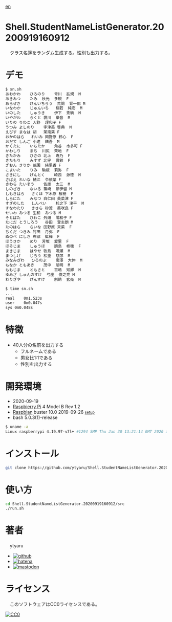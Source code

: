 [en](./README.md)

# Shell.StudentNameListGenerator.20200919160912

　クラス名簿をランダム生成する。性別も出力する。

# デモ

```sh
$ sn.sh
あおかわ	ひろのり	青川	拡規	M
あきみつ	たみ	秋光	多観	F
あらぜき	けんいちろう	荒関	腎一郎	M
いなわか	じゅんいち	稲若	純壱	M
いのした	しゅうき	伊下	秀騎	M
いやがわ	らくと	袰川	樂音	M
いりの	りわこ	入野	理和子	F
うつみ	よしのり	宇津美	啓典	M
えびす	まなは	胡	茉南葉	F
おかのはら	れいみ	岡野原	鈴心	F
おだて	しんご	小達	鎮吾	M
かくたに	いちたか	角谷	市多可	F
かわしり	まち	川尻	茉地	F
きたかみ	ひさの	北上	寿乃	F
きたもり	みすず	北守	實鈴	F
ぎおん	きりか	祇園	綺里香	F
こまいた	りみ	駒板	莉弥	F
さきにし	げんとく	崎西	源德	M
さばえ	れいな	鯖江	令依菜	F
さわら	たいぞう	佐原	太三	M
しのざき	ないる	篠崎	那伊留	M
しもきはら	さくほ	下木原	桜穂	F
しらにた	みなつ	白仁田	美菜津	F
すぎのした	しんぺい	杉之下	津平	M
すなわたり	きさら	砂渡	葵咲良	F
せいわ	みつる	生和	みつる	M
そとばた	ひわこ	外畑	陽和子	F
たにだ	とうしろう	谷田	登志朗	M
たのはら	らいな	田野原	来菜	F
ちくだ	つきみ	竹田	月弥	F
ぬのべ	にしき	布部	虹樺	F
ほうさか	めり	芳坂	愛里	F
ほそじま	しゅうほ	臍島	柊穂	F
まきじま	はやせ	牧島	颯瀬	M
まつしげ	じろう	松重	慈郎	M
みなみざわ	ひろのぶ	南澤	大伸	M
もなか	ともあき	茂中	朋明	M
ももじま	ともさと	百嶋	知郷	M
ゆみざ	しゅんのすけ	弓座	俊之亮	M
わりざや	げんすけ	割鞘	玄亮	M
```
```sh
$ time sn.sh
...
real	0m1.523s
user	0m0.047s
sys	0m0.048s
```

# 特徴

* 40人分の名前を出力する
    * フルネームである
    * 男女比1:1である
    * 性別を出力する

# 開発環境

* <time datetime="2020-09-19T16:09:10+0900">2020-09-19</time>
* [Raspbierry Pi](https://ja.wikipedia.org/wiki/Raspberry_Pi) 4 Model B Rev 1.2
* [Raspbian](https://ja.wikipedia.org/wiki/Raspbian) buster 10.0 2019-09-26 <small>[setup](http://ytyaru.hatenablog.com/entry/2019/12/25/222222)</small>
* bash 5.0.3(1)-release

```sh
$ uname -a
Linux raspberrypi 4.19.97-v7l+ #1294 SMP Thu Jan 30 13:21:14 GMT 2020 armv7l GNU/Linux
```

# インストール

```sh
git clone https://github.com/ytyaru/Shell.StudentNameListGenerator.20200919160912
```

# 使い方

```sh
cd Shell.StudentNameListGenerator.20200919160912/src
./run.sh
```

# 著者

　ytyaru

* [![github](http://www.google.com/s2/favicons?domain=github.com)](https://github.com/ytyaru "github")
* [![hatena](http://www.google.com/s2/favicons?domain=www.hatena.ne.jp)](http://ytyaru.hatenablog.com/ytyaru "hatena")
* [![mastodon](http://www.google.com/s2/favicons?domain=mstdn.jp)](https://mstdn.jp/web/accounts/233143 "mastdon")

# ライセンス

　このソフトウェアはCC0ライセンスである。

[![CC0](http://i.creativecommons.org/p/zero/1.0/88x31.png "CC0")](http://creativecommons.org/publicdomain/zero/1.0/deed.ja)


